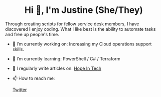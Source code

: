 <h1 align="center">Hi 👋, I'm Justine (She/They)</h1>

<p>Through creating scripts for fellow service desk members, I have discovered I enjoy coding. What I like best is the ability to automate tasks and free up people's time.</p>

- 🔭 I’m currently working on: Increasing my Cloud operations support skills.

- 🌱 I’m currently learning: PowerShell / C# / Terraform

- 📝 I regularly write articles on: [Hope In Tech](https://www.hopeintech.com/)

- 📫 How to reach me:

  [Twitter](https://twitter.com/JustineHMathews)

<!--
**JustineCodes/JustineCodes** is a ✨ _special_ ✨ repository because its `README.md` (this file) appears on your GitHub profile.
- 👯 I’m looking to collaborate on ...
- 💬 Ask me about ...
- 📫 How to reach me: ...

- ⚡ Fun fact: ...
-->
